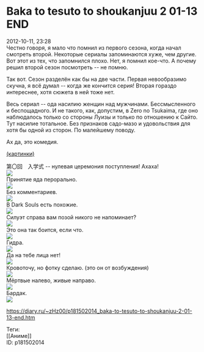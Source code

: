 Baka to tesuto to shoukanjuu 2 01-13 END
=========================================

   
 2012-10-11, 23:28   
  Честно говоря, я мало что помнил из первого сезона, когда начал смотреть второй. Некоторые сериалы запоминаются хуже, чем другие. Вот этот из тех, что запомнился плохо. Нет, я помнил кое-что. А почему решил второй сезон посмотреть -- не помню.   
   
 Так вот. Сезон разделён как бы на две части. Первая невообразимо скучна, я всё думал -- когда же кончится серия! Вторая гораздо интереснее, хотя сюжета в ней тоже нет.   
   
 Весь сериал -- ода насилию женщин над мужчинами. Бессмысленного и беспощадного. И не такого, как, допустим, в Zero no Tsukaima, где оно наблюдалось только со стороны Луизы и только по отношению к Сайто. Тут насилие тотальное. Без признаков садо-мазо и удовольствия для хотя бы одной из сторон. По малейшему поводу.   
   
 Ах да, это комедия.   
   
  [(картинки)](https://zHz00.diary.ru/p181502014.htm?index=1#linkmore181502014m1)      
    
 第〇回　入学式 -- нулевая церемония поступления! Ахаха!   
  [![](http://s017.radikal.ru/i433/1210/d7/8e5397c5baa9t.jpg)](http://s017.radikal.ru/i433/1210/d7/8e5397c5baa9.png)    
 Принятие яда перорально.   
  [![](http://s42.radikal.ru/i097/1210/b7/209d4819e890t.jpg)](http://s42.radikal.ru/i097/1210/b7/209d4819e890.png)    
 Без комментариев.   
  [![](http://s017.radikal.ru/i424/1210/8c/30d9d91bb912t.jpg)](http://s017.radikal.ru/i424/1210/8c/30d9d91bb912.png)    
 В Dark Souls есть похожие.   
  [![](http://s003.radikal.ru/i204/1210/6d/65400cbe1637t.jpg)](http://s003.radikal.ru/i204/1210/6d/65400cbe1637.png)    
 Силуэт справа вам позой никого не напоминает?   
  [![](http://s002.radikal.ru/i197/1210/c6/73fcbd5c1097t.jpg)](http://s002.radikal.ru/i197/1210/c6/73fcbd5c1097.png)    
 Это она так боится, если что.   
  [![](http://s13.radikal.ru/i186/1210/79/0a4edd153f6bt.jpg)](http://s13.radikal.ru/i186/1210/79/0a4edd153f6b.png)    
 Гидра.   
  [![](http://i069.radikal.ru/1210/08/ed621c58bad3t.jpg)](http://i069.radikal.ru/1210/08/ed621c58bad3.png)    
 Да на тебе лица нет!   
  [![](http://s019.radikal.ru/i626/1210/eb/6e592d201715t.jpg)](http://s019.radikal.ru/i626/1210/eb/6e592d201715.png)    
 Кровоточу, но фотку сделаю. (это он от возбуждения)   
  [![](https://c.radikal.ru/c29/2201/68/f0123d7e7395t.jpg)](https://c.radikal.ru/c29/2201/68/f0123d7e7395.png)    
 Мёртвые налево, живые направо.   
  [![](http://i44.fastpic.ru/thumb/2012/1011/85/86b72834034f45a74fd6067713950685.jpeg)](http://fastpic.ru/view/44/2012/1011/86b72834034f45a74fd6067713950685.png.html)    
 Бардак.   
  [![](https://d.radikal.ru/d15/2201/b6/0b8ddf317ab2t.jpg)](http://radikal.ru/fp/z3fu6tf88qqmu)    
   
      
    
 <https://diary.ru/~zHz00/p181502014_baka-to-tesuto-to-shoukanjuu-2-01-13-end.htm>   
   
 Теги:   
 [[Аниме]]   
 ID: p181502014